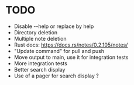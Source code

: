# TODO

- Disable --help or replace by help
- Directory deletion
- Multiple note deletion
- Rust docs: https://docs.rs/notes/0.2.105/notes/
- "Update command" for pull and push
- Move output to main, use it for integration tests
- More integration tests
- Better search display
- Use of a pager for search display ?
